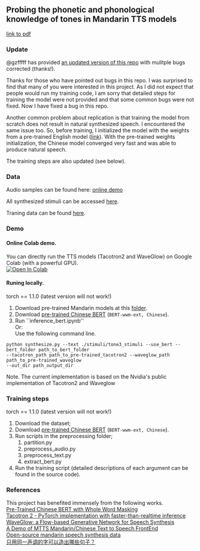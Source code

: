 ## Probing the phonetic and phonological knowledge of tones in Mandarin TTS models 
[link to pdf](https://www.isca-speech.org/archive/SpeechProsody_2020/pdfs/51.pdf)

### Update
@gzfffff has provided [an updated version of this repo](https://github.com/gzfffff/probing-TTS-models) with mulitple bugs corrected (thanks!). 

Thanks for those who have pointed out bugs in this repo. I was surprised to find that many of you were interested in this project. As I did not expect that people would run my training code, I am sorry that detailed steps for training the model were not provided and that some common bugs were not fixed. Now I have fixed a bug in this repo. 

Another common problem about replication is that training the model from scratch does not result in natural synthesized speech. I encountered the same issue too. So, before training, I initialized the model with the weights from a pre-trained English model ([link](https://github.com/NVIDIA/tacotron2)). With the pre-trained weights initialization, the Chinese model converged very fast and was able to produce natural speech. 

The training steps are also updated (see below). 


### Data

Audio samples can be found here: [online demo](https://lingjzhu.github.io/TTS_and_Tone_demo/)

All synthesized stimuli can be accessed [here](https://drive.google.com/drive/folders/1AX0jqPnigC2s2CSuDbWhNwVRwcFg8dmM?usp=sharing).

Traning data can be found [here](https://www.data-baker.com/open_source.html).

### Demo
#### Online Colab demo.  
You can directly run the TTS models (Tacotron2 and WaveGlow) on Google Colab (with a powerful GPU).  
  [![Open In Colab](https://colab.research.google.com/assets/colab-badge.svg)](https://colab.research.google.com/github/lingjzhu/probing-TTS-models/blob/master/TTS_colab_demo.ipynb)  
  
#### Runing locally.  
torch == 1.1.0 (latest version will not work!)
1. Download pre-trained Mandarin models at this [folder](https://drive.google.com/drive/folders/1Sf9t4IzMVGAgcznoTIn2mRNlcVkZuE3w?usp=sharing).
2. Download [pre-trained Chinese BERT](https://github.com/ymcui/Chinese-BERT-wwm) (`BERT-wwm-ext, Chinese`).
3. Run ``inference_bert.ipynb''   
Or:  
   Use the following command line.  
```
python synthesize.py --text ./stimuli/tone3_stimuli --use_bert --bert_folder path_to_bert_folder 
--tacotron_path path_to_pre-trained_tacotron2 --waveglow_path path_to_pre-trained_waveglow 
--out_dir path_output_dir
```

Note. The current implementation is based on the Nvidia's public implementation of Tacotron2 and Waveglow

### Training steps
torch == 1.1.0 (latest version will not work!)
1. Download the dataset;
2. Download [pre-trained Chinese BERT](https://github.com/ymcui/Chinese-BERT-wwm) (`BERT-wwm-ext, Chinese`).
3. Run scripts in the preprocessing folder;
    1. partition.py
    2. preprocess_audio.py
    3. preprocess_text.py
    4. extract_bert.py
4. Run the training script (detailed descriptions of each argument can be found in the source code).



### References
This project has benefited immensely from the following works.  
[Pre-Trained Chinese BERT with Whole Word Masking](https://github.com/ymcui/Chinese-BERT-wwm)  
[Tacotron 2 - PyTorch implementation with faster-than-realtime inference](https://github.com/NVIDIA/tacotron2)  
[WaveGlow: a Flow-based Generative Network for Speech Synthesis](https://github.com/NVIDIA/waveglow)  
[A Demo of MTTS Mandarin/Chinese Text to Speech FrontEnd](https://github.com/Jackiexiao/MTTS)  
[Open-source mandarin speech synthesis data](https://www.data-baker.com/open_source.html)  
[只用同一声调的字可以造出哪些句子？](https://www.zhihu.com/question/27733544)  
